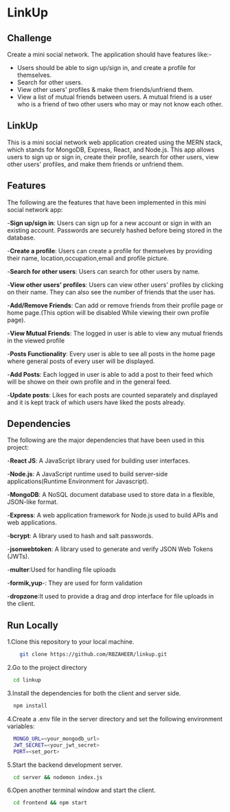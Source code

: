 # LinkUp

## Challenge

Create a mini social network. The application should have features like:-

- Users should be able to sign up/sign in, and create a profile for themselves.
- Search for other users.
- View other users' profiles & make them friends/unfriend them.
- View a list of mutual friends between users. A mutual friend is a user who is a friend of two other users who may or may not know each other.

## LinkUp

This is a mini social network web application created using the MERN stack, which stands for MongoDB, Express, React, and Node.js. This app allows users to sign up or sign in, create their profile, search for other users, view other users' profiles, and make them friends or unfriend them.

## Features

The following are the features that have been implemented in this mini social network app:

-**Sign up/sign in**: Users can sign up for a new account or sign in with an existing account. Passwords are securely hashed before being stored in the database.

-**Create a profile**: Users can create a profile for themselves by providing their name, location,occupation,email and profile picture.

-**Search for other users**: Users can search for other users by name.

-**View other users' profiles**: Users can view other users' profiles by clicking on their name. They can also see the number of friends that the user has.

-**Add/Remove Friends**: Can add or remove friends from their profile page or home page.(This option will be disabled While viewing their own profile page).

-**View Mutual Friends**: The logged in user is able to view any mutual friends in the viewed profile

-**Posts Functionality**: Every user is able to see all posts in the home page where general posts of every user will be displayed.

-**Add Posts**: Each logged in user is able to add a post to their feed which will be showe on their own profile and in the general feed.

-**Update posts**: Likes for each posts are counted separately and displayed and it is kept track of which users have liked the posts already.

## Dependencies

The following are the major dependencies that have been used in this project:

-**React JS**: A JavaScript library used for building user interfaces.

-**Node.js**: A JavaScript runtime used to build server-side applications(Runtime Environment for Javascript).

-**MongoDB**: A NoSQL document database used to store data in a flexible, JSON-like format.

-**Express**: A web application framework for Node.js used to build APIs and web applications.

-**bcrypt**: A library used to hash and salt passwords.

-**jsonwebtoken**: A library used to generate and verify JSON Web Tokens (JWTs).

-**multer**:Used for handling file uploads

-**formik,yup**-: They are used for form validation

-**dropzone**:It used to provide a drag and drop interface for file uploads in the client.

## Run Locally

1.Clone this repository to your local machine.

```bash
    git clone https://github.com/RBZAHEER/linkup.git
```

2.Go to the project directory

```bash
  cd linkup
```

3.Install the dependencies for both the client and server side.

```bash
  npm install
```

4.Create a .env file in the server directory and set the following environment variables:

```bash
  MONGO_URL=<your_mongodb_url>
  JWT_SECRET=<your_jwt_secret>
  PORT=<set_port>
```

5.Start the backend development server.

```bash
  cd server && nodemon index.js
```

6.Open another terminal window and start the client.

```bash
  cd frontend && npm start
```
